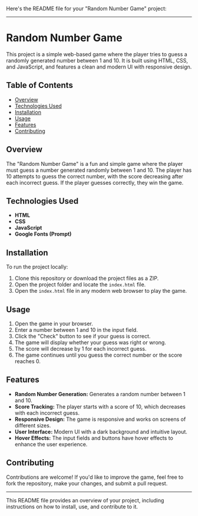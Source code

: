Here's the README file for your "Random Number Game" project:

---

# Random Number Game

This project is a simple web-based game where the player tries to guess a randomly generated number between 1 and 10. It is built using HTML, CSS, and JavaScript, and features a clean and modern UI with responsive design.

## Table of Contents
- [Overview](#overview)
- [Technologies Used](#technologies-used)
- [Installation](#installation)
- [Usage](#usage)
- [Features](#features)
- [Contributing](#contributing)

## Overview

The "Random Number Game" is a fun and simple game where the player must guess a number generated randomly between 1 and 10. The player has 10 attempts to guess the correct number, with the score decreasing after each incorrect guess. If the player guesses correctly, they win the game.

## Technologies Used

- **HTML**
- **CSS**
- **JavaScript**
- **Google Fonts (Prompt)**

## Installation

To run the project locally:

1. Clone this repository or download the project files as a ZIP.
2. Open the project folder and locate the `index.html` file.
3. Open the `index.html` file in any modern web browser to play the game.

## Usage

1. Open the game in your browser.
2. Enter a number between 1 and 10 in the input field.
3. Click the "Check" button to see if your guess is correct.
4. The game will display whether your guess was right or wrong.
5. The score will decrease by 1 for each incorrect guess.
6. The game continues until you guess the correct number or the score reaches 0.

## Features

- **Random Number Generation:** Generates a random number between 1 and 10.
- **Score Tracking:** The player starts with a score of 10, which decreases with each incorrect guess.
- **Responsive Design:** The game is responsive and works on screens of different sizes.
- **User Interface:** Modern UI with a dark background and intuitive layout.
- **Hover Effects:** The input fields and buttons have hover effects to enhance the user experience.

## Contributing

Contributions are welcome! If you'd like to improve the game, feel free to fork the repository, make your changes, and submit a pull request.

---

This README file provides an overview of your project, including instructions on how to install, use, and contribute to it.
